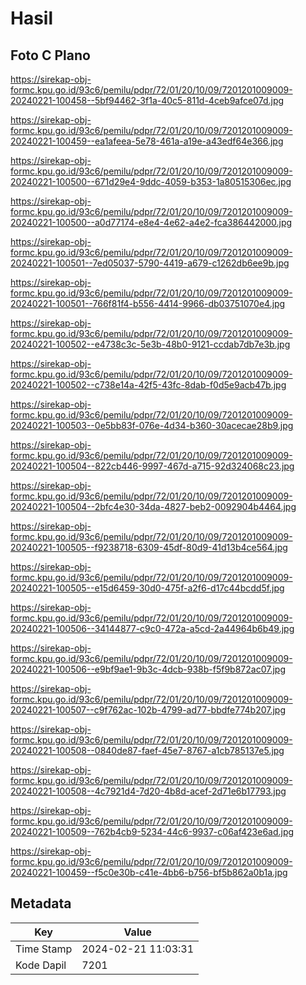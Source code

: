 # Hasil

## Foto C Plano

https://sirekap-obj-formc.kpu.go.id/93c6/pemilu/pdpr/72/01/20/10/09/7201201009009-20240221-100458--5bf94462-3f1a-40c5-811d-4ceb9afce07d.jpg

https://sirekap-obj-formc.kpu.go.id/93c6/pemilu/pdpr/72/01/20/10/09/7201201009009-20240221-100459--ea1afeea-5e78-461a-a19e-a43edf64e366.jpg

https://sirekap-obj-formc.kpu.go.id/93c6/pemilu/pdpr/72/01/20/10/09/7201201009009-20240221-100500--671d29e4-9ddc-4059-b353-1a80515306ec.jpg

https://sirekap-obj-formc.kpu.go.id/93c6/pemilu/pdpr/72/01/20/10/09/7201201009009-20240221-100500--a0d77174-e8e4-4e62-a4e2-fca386442000.jpg

https://sirekap-obj-formc.kpu.go.id/93c6/pemilu/pdpr/72/01/20/10/09/7201201009009-20240221-100501--7ed05037-5790-4419-a679-c1262db6ee9b.jpg

https://sirekap-obj-formc.kpu.go.id/93c6/pemilu/pdpr/72/01/20/10/09/7201201009009-20240221-100501--766f81f4-b556-4414-9966-db03751070e4.jpg

https://sirekap-obj-formc.kpu.go.id/93c6/pemilu/pdpr/72/01/20/10/09/7201201009009-20240221-100502--e4738c3c-5e3b-48b0-9121-ccdab7db7e3b.jpg

https://sirekap-obj-formc.kpu.go.id/93c6/pemilu/pdpr/72/01/20/10/09/7201201009009-20240221-100502--c738e14a-42f5-43fc-8dab-f0d5e9acb47b.jpg

https://sirekap-obj-formc.kpu.go.id/93c6/pemilu/pdpr/72/01/20/10/09/7201201009009-20240221-100503--0e5bb83f-076e-4d34-b360-30acecae28b9.jpg

https://sirekap-obj-formc.kpu.go.id/93c6/pemilu/pdpr/72/01/20/10/09/7201201009009-20240221-100504--822cb446-9997-467d-a715-92d324068c23.jpg

https://sirekap-obj-formc.kpu.go.id/93c6/pemilu/pdpr/72/01/20/10/09/7201201009009-20240221-100504--2bfc4e30-34da-4827-beb2-0092904b4464.jpg

https://sirekap-obj-formc.kpu.go.id/93c6/pemilu/pdpr/72/01/20/10/09/7201201009009-20240221-100505--f9238718-6309-45df-80d9-41d13b4ce564.jpg

https://sirekap-obj-formc.kpu.go.id/93c6/pemilu/pdpr/72/01/20/10/09/7201201009009-20240221-100505--e15d6459-30d0-475f-a2f6-d17c44bcdd5f.jpg

https://sirekap-obj-formc.kpu.go.id/93c6/pemilu/pdpr/72/01/20/10/09/7201201009009-20240221-100506--34144877-c9c0-472a-a5cd-2a44964b6b49.jpg

https://sirekap-obj-formc.kpu.go.id/93c6/pemilu/pdpr/72/01/20/10/09/7201201009009-20240221-100506--e9bf9ae1-9b3c-4dcb-938b-f5f9b872ac07.jpg

https://sirekap-obj-formc.kpu.go.id/93c6/pemilu/pdpr/72/01/20/10/09/7201201009009-20240221-100507--c9f762ac-102b-4799-ad77-bbdfe774b207.jpg

https://sirekap-obj-formc.kpu.go.id/93c6/pemilu/pdpr/72/01/20/10/09/7201201009009-20240221-100508--0840de87-faef-45e7-8767-a1cb785137e5.jpg

https://sirekap-obj-formc.kpu.go.id/93c6/pemilu/pdpr/72/01/20/10/09/7201201009009-20240221-100508--4c7921d4-7d20-4b8d-acef-2d71e6b17793.jpg

https://sirekap-obj-formc.kpu.go.id/93c6/pemilu/pdpr/72/01/20/10/09/7201201009009-20240221-100509--762b4cb9-5234-44c6-9937-c06af423e6ad.jpg

https://sirekap-obj-formc.kpu.go.id/93c6/pemilu/pdpr/72/01/20/10/09/7201201009009-20240221-100459--f5c0e30b-c41e-4bb6-b756-bf5b862a0b1a.jpg


## Metadata

| Key        | Value               |
| ---------- | ------------------- |
| Time Stamp | 2024-02-21 11:03:31 |
| Kode Dapil | 7201                |



